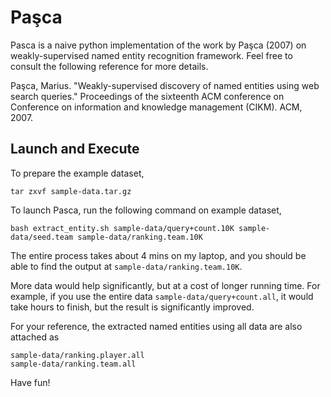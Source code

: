 Paşca
==========

Pasca is a naive python implementation of the work by Paşca (2007) on weakly-supervised named entity recognition framework. Feel free to consult the following reference for more details.

Paşca, Marius. "Weakly-supervised discovery of named entities using web search queries." Proceedings of the sixteenth ACM conference on Conference on information and knowledge management (CIKM). ACM, 2007.

Launch and Execute
----------

To prepare the example dataset,

	tar zxvf sample-data.tar.gz

To launch Pasca, run the following command on example dataset,

	bash extract_entity.sh sample-data/query+count.10K sample-data/seed.team sample-data/ranking.team.10K

The entire process takes about 4 mins on my laptop, and you should be able to find the output at `sample-data/ranking.team.10K`.

More data would help significantly, but at a cost of longer running time. For example, if you use the entire data `sample-data/query+count.all`, it would take hours to finish, but the result is significantly improved.

For your reference, the extracted named entities using all data are also attached as

	sample-data/ranking.player.all
	sample-data/ranking.team.all

Have fun!